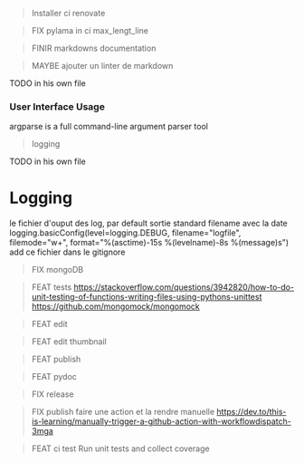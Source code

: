 
> Installer ci renovate

> FIX pylama in ci max_lengt_line

> FINIR markdowns documentation

> MAYBE ajouter un linter de markdown

TODO in his own file
### User Interface Usage
argparse is a full command-line argument parser tool

> logging

TODO in his own file
# Logging
le fichier d'ouput des log, par default sortie standard
filename avec la date
logging.basicConfig(level=logging.DEBUG, filename="logfile", filemode="w+", format="%(asctime)-15s %(levelname)-8s %(message)s")
add ce fichier dans le gitignore 

> FIX mongoDB

> FEAT tests
https://stackoverflow.com/questions/3942820/how-to-do-unit-testing-of-functions-writing-files-using-pythons-unittest
https://github.com/mongomock/mongomock

> FEAT edit

> FEAT edit thumbnail

> FEAT publish

> FEAT pydoc

> FIX release

> FIX publish
faire une action et la rendre manuelle
https://dev.to/this-is-learning/manually-trigger-a-github-action-with-workflowdispatch-3mga

> FEAT ci test Run unit tests and collect coverage
